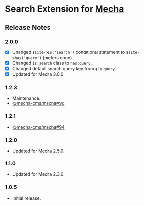 Search Extension for [Mecha](https://github.com/mecha-cms/mecha)
================================================================

Release Notes
-------------

### 2.0.0

 - [x] Changed `$site->is('search')` conditional statement to `$site->has('query')` (prefers noun).
 - [x] Changed `is:search` class to `has:query`.
 - [x] Changed default search query key from `q` to `query`.
 - [x] Updated for Mecha 3.0.0.

### 1.2.3

 - Maintenance.
 - [@mecha-cms/mecha#96](https://github.com/mecha-cms/mecha/issues/96)

### 1.2.1

 - [@mecha-cms/mecha#94](https://github.com/mecha-cms/mecha/issues/94)

### 1.2.0

 - Updated for Mecha 2.5.0.

### 1.1.0

 - Updated for Mecha 2.3.0.

### 1.0.5

 - Initial release.